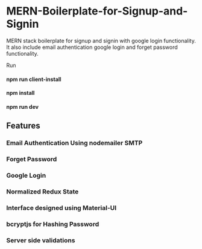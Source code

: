 # MERN-Boilerplate-for-Signup-and-Signin

MERN stack boilerplate for signup and signin with google login functionality. 
It also include email authentication google login and forget password functionality.

Run 
#### npm run client-install
#### npm install
#### npm run dev

## Features
### Email Authentication Using nodemailer SMTP
### Forget Password
### Google Login
### Normalized Redux State
### Interface designed using Material-UI 
### bcryptjs for Hashing Password
### Server side validations



